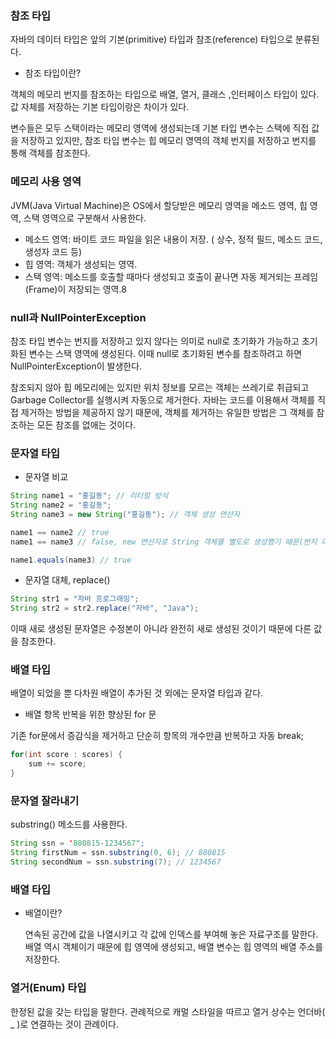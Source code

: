 ### 참조 타입

 자바의 데이터 타입은 앞의 기본(primitive) 타입과 참조(reference) 타입으로 분류된다.

- 참조 타입이란?

 객체의 메모리 번지를 참조하는 타입으로 배열, 열거, 클래스 ,인터페이스 타입이 있다. 값 자체를 저장하는 기본 타입이랑은 차이가 있다.

변수들은 모두 스택이라는 메모리 영역에 생성되는데 기본 타입 변수는 스택에 직접 값을 저장하고 있지만, 참조 타입 변수는 힙 메모리 영역의 객체 번지를 저장하고 번지를 통해 객체를 참조한다.

### 메모리 사용 영역

 JVM(Java Virtual Machine)은 OS에서 할당받은 메모리 영역을 메소드 영역, 힙 영역, 스택 영역으로 구분해서 사용한다.

- 메소드 영역: 바이트 코드 파일을 읽은 내용이 저장. ( 상수, 정적 필드, 메소드 코드, 생성자 코드 등)
- 힙 영역: 객체가 생성되는 영역.
- 스택 영역: 메소드를 호출할 때마다 생성되고 호출이 끝나면 자동 제거되는 프레임(Frame)이 저장되는 영역.8

### null과 NullPointerException

 참조 타입 변수는 번지를 저장하고 있지 않다는 의미로 null로 초기화가 가능하고 초기화된 변수는 스택 영역에 생성된다. 이때 null로 초기화된 변수를 참조하려고 하면 NullPointerException이 발생한다.

 참조되지 않아 힙 메모리에는 있지만 위치 정보를 모르는 객체는 쓰레기로 취급되고 Garbage Collector를 실행시켜 자동으로 제거한다. 자바는 코드를 이용해서 객체를 직접 제거하는 방법을 제공하지 않기 때문에, 객체를 제거하는 유일한 방법은 그 객체를 참조하는 모든 참조를 없애는 것이다.

### 문자열 타입

- 문자열 비교

```java
String name1 = "홍길동"; // 리터럴 방식
String name2 = "홍길동";
String name3 = new String("홍길동"); // 객체 생성 연산자

name1 == name2 // true
name1 == name3 // false, new 연산자로 String 객체를 별도로 생성했기 때문(번지 다름)

name1.equals(name3) // true
```

- 문자열 대체, replace()

```java
String str1 = "자바 프로그래밍";
String str2 = str2.replace("자바", "Java");
```

 이때 새로 생성된 문자열은 수정본이 아니라 완전히 새로 생성된 것이기 때문에 다른 값을 참조한다.

### 배열 타입

 배열이 되었을 뿐 다차원 배열이 추가된 것 외에는 문자열 타입과 같다. 

- 배열 항목 반복을 위한 향상된 for 문

 기존 for문에서 증감식을 제거하고 단순히 항목의 개수만큼 반복하고 자동 break;

```java
for(int score : scores) {
	sum += score;
}
```

### 문자열 잘라내기

substring() 메소드를 사용한다.

```java
String ssn = '880815-1234567";
String firstNum = ssn.substring(0, 6); // 880815
String secondNum = ssn.substring(7); // 1234567
```

### 배열 타입

- 배열이란?
    
    연속된 공간에 값을 나열시키고 각 값에 인덱스를 부여해 놓은 자료구조를 말한다. 배열 역시 객체이기 때문에 힙 영역에 생성되고, 배열 변수는 힙 영역의 배열 주소를 저장한다. 
    

### 열거(Enum) 타입

 한정된 값을 갖는 타입을 말한다. 관례적으로 캐멀 스타일을 따르고 열거 상수는 언더바( _ )로 연결하는 것이 관례이다.